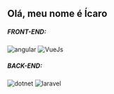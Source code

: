 <h2>Olá, meu nome é Ícaro</h2>

<h5>FRONT-END:</h5>
<div>
  <img alt="angular" src="https://img.shields.io/badge/-Angular-DD0031?logo=angular&logoColor=white" />
  <img alt="VueJs" src="https://img.shields.io/badge/-Vue.js-4FC08D?logo=vue.js&logoColor=white" />
</div>

<h5>BACK-END:</h5>
<div>
  <img alt="dotnet" src="https://img.shields.io/badge/-.NET-6a2582?logo=.net&logoColor=white">
  <img alt="laravel" src="https://img.shields.io/badge/-Laravel-FF2D20?logo=laravel&logoColor=white">
</div>



